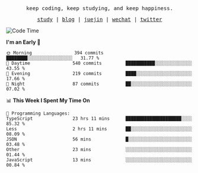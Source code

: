 <p align="center">
  <samp>
    <span>keep coding, keep studying, and keep happiness.</span>
  </samp>
</p>

<p align="center">
  <samp>
    <a href="https://github.com/ouduidui/fe-study">study</a> |
    <a href="https://deweyou.me">blog</a>  |
    <a href="https://juejin.cn/user/4309700183594366">juejin</a> |
    <a href="https://user-images.githubusercontent.com/54696834/165071004-6509e3f2-90c3-448c-9d92-3da42b0c2021.jpeg">wechat</a> |
    <a href="https://twitter.com/ouduidui">twitter</a>
  </samp>
</p>

<!--START_SECTION:waka-->
![Code Time](http://img.shields.io/badge/Code%20Time-3%2C912%20hrs%209%20mins-blue)

**I'm an Early 🐤** 

```text
🌞 Morning                394 commits         ████████░░░░░░░░░░░░░░░░░   31.77 % 
🌆 Daytime                540 commits         ███████████░░░░░░░░░░░░░░   43.55 % 
🌃 Evening                219 commits         ████░░░░░░░░░░░░░░░░░░░░░   17.66 % 
🌙 Night                  87 commits          ██░░░░░░░░░░░░░░░░░░░░░░░   07.02 % 
```


📊 **This Week I Spent My Time On** 

```text
💬 Programming Languages: 
TypeScript               23 hrs 11 mins      █████████████████████░░░░   85.32 % 
Less                     2 hrs 11 mins       ██░░░░░░░░░░░░░░░░░░░░░░░   08.09 % 
JSON                     56 mins             █░░░░░░░░░░░░░░░░░░░░░░░░   03.48 % 
Other                    23 mins             ░░░░░░░░░░░░░░░░░░░░░░░░░   01.44 % 
JavaScript               13 mins             ░░░░░░░░░░░░░░░░░░░░░░░░░   00.84 % 
```


<!--END_SECTION:waka-->
